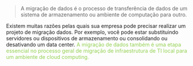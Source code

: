 
> A migração de dados é o processo de transferência de dados de um sistema de armazenamento ou ambiente de computação para outro.

Existem muitas razões pelas quais sua empresa pode precisar realizar um projeto de migração dados. Por exemplo, você pode estar substituindo servidores ou dispositivos de armazenamento ou consolidando ou desativando um data center. <span style="color:#92d050">A migração de dados também é uma etapa essencial no processo geral de migração de infraestrutura de TI local para um ambiente de cloud computing.</span> 